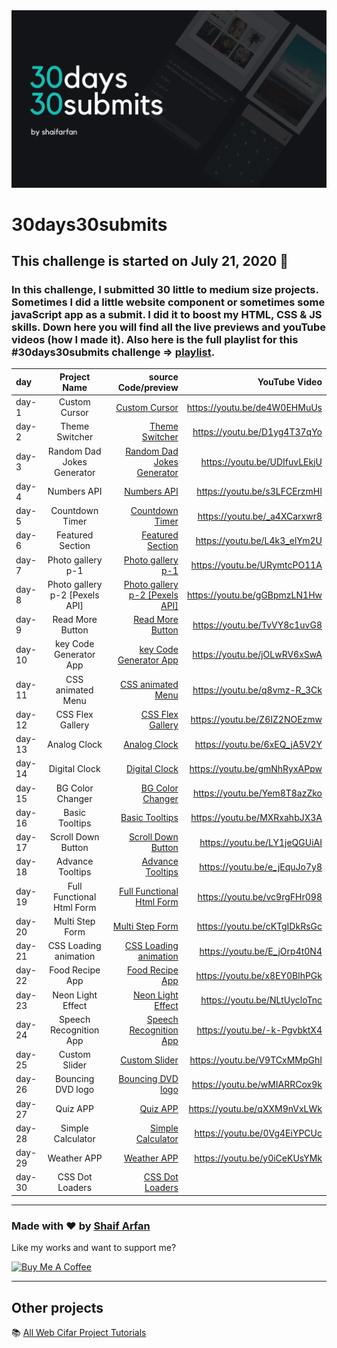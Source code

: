 <img src="./banner.png">

# 30days30submits

## This challenge is started on July 21, 2020 📅

### In this challenge, I submitted 30 little to medium size projects. Sometimes I did a little website component or sometimes some javaScript app as a submit. I did it to boost my HTML, CSS & JS skills. Down here you will find all the live previews and youTube videos (how I made it). Also here is the full playlist for this #30days30submits challenge => [playlist](https://www.youtube.com/playlist?list=PLRv_Gd5w9e7m7wokXmB9fGtGYw100UKc0).

| day    |          Project Name          |                                   source Code/preview |                YouTube Video |
| :----- | :----------------------------: | ----------------------------------------------------: | ---------------------------: |
| day-1  |         Custom Cursor          |                  [Custom Cursor](./day-01/index.html) | https://youtu.be/de4W0EHMuUs |
| day-2  |         Theme Switcher         |                [Theme Switcher ](./day-02/index.html) | https://youtu.be/D1yg4T37qYo |
| day-3  |   Random Dad Jokes Generator   |     [Random Dad Jokes Generator](./day-03/index.html) | https://youtu.be/UDIfuvLEkjU |
| day-4  |          Numbers API           |                    [Numbers API](./day-04/index.html) | https://youtu.be/s3LFCErzmHI |
| day-5  |        Countdown Timer         |                [Countdown Timer](./day-05/index.html) | https://youtu.be/_a4XCarxwr8 |
| day-6  |        Featured Section        |               [Featured Section](./day-06/index.html) | https://youtu.be/L4k3_elYm2U |
| day-7  |       Photo gallery p-1        |              [Photo gallery p-1](./day-07/index.html) | https://youtu.be/URymtcPO11A |
| day-8  | Photo gallery p-2 [Pexels API] | [Photo gallery p-2 [Pexels API]](./day-08/index.html) | https://youtu.be/gGBpmzLN1Hw |
| day-9  |        Read More Button        |               [Read More Button](./day-09/index.html) | https://youtu.be/TvVY8c1uvG8 |
| day-10 |     key Code Generator App     |         [key Code Generator App](./day-10/index.html) | https://youtu.be/jOLwRV6xSwA |
| day-11 |       CSS animated Menu        |              [CSS animated Menu](./day-11/index.html) | https://youtu.be/q8vmz-R_3Ck |
| day-12 |        CSS Flex Gallery        |               [CSS Flex Gallery](./day-12/index.html) | https://youtu.be/Z6IZ2NOEzmw |
| day-13 |          Analog Clock          |                   [Analog Clock](./day-13/index.html) | https://youtu.be/6xEQ_jA5V2Y |
| day-14 |         Digital Clock          |                  [Digital Clock](./day-14/index.html) | https://youtu.be/gmNhRyxAPpw |
| day-15 |        BG Color Changer        |               [BG Color Changer](./day-15/index.html) | https://youtu.be/Yem8T8azZko |
| day-16 |         Basic Tooltips         |                 [Basic Tooltips](./day-16/index.html) | https://youtu.be/MXRxahbJX3A |
| day-17 |       Scroll Down Button       |             [Scroll Down Button](./day-17/index.html) | https://youtu.be/LY1jeQGUiAI |
| day-18 |        Advance Tooltips        |               [Advance Tooltips](./day-18/index.html) | https://youtu.be/e_jEquJo7y8 |
| day-19 |   Full Functional Html Form    |      [Full Functional Html Form](./day-19/index.html) | https://youtu.be/vc9rgFHr098 |
| day-20 |        Multi Step Form         |                [Multi Step Form](./day-20/index.html) | https://youtu.be/cKTgIDkRsGc |
| day-21 |     CSS Loading animation      |          [CSS Loading animation](./day-21/index.html) | https://youtu.be/E_jOrp4t0N4 |
| day-22 |        Food Recipe App         |                [Food Recipe App](./day-22/index.html) | https://youtu.be/x8EY0BlhPGk |
| day-23 |       Neon Light Effect        |              [Neon Light Effect](./day-23/index.html) | https://youtu.be/NLtUycloTnc |
| day-24 |     Speech Recognition App     |         [Speech Recognition App](./day-24/index.html) | https://youtu.be/-k-PgvbktX4 |
| day-25 |         Custom Slider          |                  [Custom Slider](./day-25/index.html) | https://youtu.be/V9TCxMMpGhI |
| day-26 |       Bouncing DVD logo        |              [Bouncing DVD logo](./day-26/index.html) | https://youtu.be/wMIARRCox9k |
| day-27 |            Quiz APP            |                       [Quiz APP](./day-27/index.html) | https://youtu.be/qXXM9nVxLWk |
| day-28 |       Simple Calculator        |              [Simple Calculator](./day-28/index.html) | https://youtu.be/0Vg4EiYPCUc |
| day-29 |          Weather APP           |                    [Weather APP](./day-29/index.html) | https://youtu.be/y0iCeKUsYMk |
| day-30 |        CSS Dot Loaders         |                [CSS Dot Loaders](./day-30/index.html) |                              |

---

### Made with ❤️ by [Shaif Arfan](https://www.instagram.com/shaifarfan08/)

Like my works and want to support me?

<a href="https://www.buymeacoffee.com/shaifarfan08" target="_blank"><img src="https://cdn.buymeacoffee.com/buttons/v2/default-blue.png" alt="Buy Me A Coffee" style="height: 45px !important;width: 162.75px !important;" ></a>

---

## Other projects

📚 [All Web Cifar Project Tutorials](https://github.com/ShaifArfan/wc-project-tutorials)
